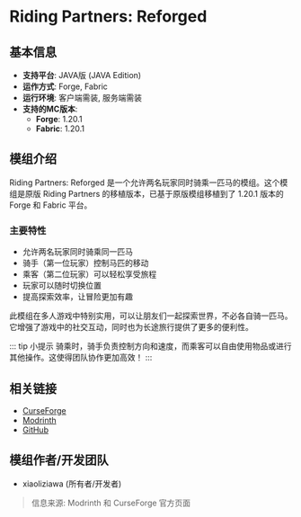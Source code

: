<ModInfo 
  curseForgeId="riding-partners-reforged" 
  modName="骑乘伙伴：重制版（Riding Partners: Reforged）" 
  projectId="1186196"
  modrinthId="Kpxhlt9n"
  modrinthSlug="riding-partnersreforged"
/>

# Riding Partners: Reforged

## 基本信息

- **支持平台**: JAVA版 (JAVA Edition)
- **运作方式**: Forge, Fabric
- **运行环境**: 客户端需装, 服务端需装
- **支持的MC版本**:
  - **Forge**: 1.20.1
  - **Fabric**: 1.20.1

## 模组介绍

Riding Partners: Reforged 是一个允许两名玩家同时骑乘一匹马的模组。这个模组是原版 Riding Partners 的移植版本，已基于原版模组移植到了 1.20.1 版本的 Forge 和 Fabric 平台。

### 主要特性

- 允许两名玩家同时骑乘同一匹马
- 骑手（第一位玩家）控制马匹的移动
- 乘客（第二位玩家）可以轻松享受旅程
- 玩家可以随时切换位置
- 提高探索效率，让冒险更加有趣

此模组在多人游戏中特别实用，可以让朋友们一起探索世界，不必各自骑一匹马。它增强了游戏中的社交互动，同时也为长途旅行提供了更多的便利性。

::: tip 小提示
骑乘时，骑手负责控制方向和速度，而乘客可以自由使用物品或进行其他操作。这使得团队协作更加高效！
:::

## 相关链接

- [CurseForge](https://www.curseforge.com/minecraft/mc-mods/riding-partners-reforged)
- [Modrinth](https://modrinth.com/mod/riding-partnersreforged)
- [GitHub](https://github.com/xiaoliziawa/RidingPartnersReforged)

## 模组作者/开发团队

- xiaoliziawa (所有者/开发者)

> 信息来源: Modrinth 和 CurseForge 官方页面 